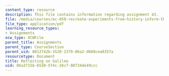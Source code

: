 ```yaml
---
content_type: resource
description: This file contains information regarding assignment 43.
file: /media/courses/ec-050-recreate-experiments-from-history-inform-the-future-from-the-past-galileo-january-iap-2010/86a3715b65385f4c26c708f34de49ccc_MITEC_050IAP10_assn43.pdf
file_type: application/pdf
learning_resource_types:
- Assignments
ocw_type: OCWFile
parent_title: Assignments
parent_type: CourseSection
parent_uid: 8012742b-3520-2379-06a2-d660cea0357a
resourcetype: Document
title: Reflecting on Galileo
uid: 86a3715b-6538-5f4c-26c7-08f34de49ccc
---
```

